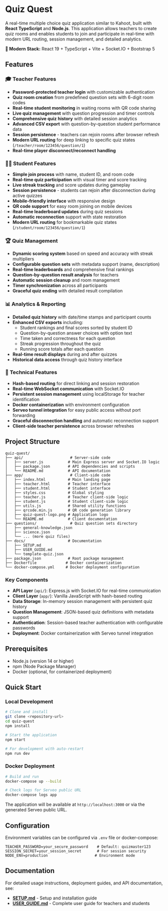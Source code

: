 # Quiz Quest

A real-time multiple choice quiz application similar to Kahoot, built with **React TypeScript** and **Node.js**. This application allows teachers to create quiz rooms and enables students to join and participate in real-time with modern URL routing, session management, and detailed analytics.

**🚀 Modern Stack:** React 19 + TypeScript + Vite + Socket.IO + Bootstrap 5

## Features

### 🎓 **Teacher Features**

- **Password-protected teacher login** with customizable authentication
- **Quiz room creation** from predefined question sets with 6-digit room codes
- **Real-time student monitoring** in waiting rooms with QR code sharing
- **Live quiz management** with question progression and timer controls
- **Comprehensive quiz history** with detailed session analytics
- **Advanced CSV export** with question-by-question student performance data
- **Session persistence** - teachers can rejoin rooms after browser refresh
- **Modern URL routing** for deep linking to specific quiz states (`/teacher/room/123456/question/1`)
- **Real-time player disconnect/reconnect handling**

### 👨‍🎓 **Student Features**

- **Simple join process** with name, student ID, and room code
- **Real-time quiz participation** with visual timer and score tracking
- **Live streak tracking** and score updates during gameplay
- **Session persistence** - students can rejoin after disconnection during active quizzes
- **Mobile-friendly interface** with responsive design
- **QR code support** for easy room joining on mobile devices
- **Real-time leaderboard updates** during quiz sessions
- **Automatic reconnection** support with state restoration
- **Modern URL routing** for bookmarkable quiz states (`/student/room/123456/question/1`)

### 🏆 **Quiz Management**

- **Dynamic scoring system** based on speed and accuracy with streak multipliers
- **Configurable question sets** with metadata support (name, description)
- **Real-time leaderboards** and comprehensive final rankings
- **Question-by-question result analysis** for teachers
- **Automatic session cleanup** and room management
- **Timer synchronization** across all participants
- **Graceful quiz ending** with detailed result compilation

### 📊 **Analytics & Reporting**

- **Detailed quiz history** with date/time stamps and participant counts
- **Enhanced CSV exports** including:
  - Student rankings and final scores sorted by student ID
  - Question-by-question answer choices with option text
  - Time taken and correctness for each question
  - Streak progression throughout the quiz
  - Running score totals after each question
- **Real-time result displays** during and after quizzes
- **Historical data access** through quiz history interface

### 🔧 **Technical Features**

- **Hash-based routing** for direct linking and session restoration
- **Real-time WebSocket communication** with Socket.IO
- **Persistent session management** using localStorage for teacher identification
- **Docker containerization** with environment configuration
- **Serveo tunnel integration** for easy public access without port forwarding
- **Graceful disconnection handling** and automatic reconnection support
- **Client-side teacher persistence** across browser refreshes

## Project Structure

```shell
quiz-quest/
├── api/                     # Server-side code
│   ├── server.js           # Main Express server and Socket.IO logic
│   ├── package.json        # API dependencies and scripts
│   └── README.md           # API documentation
├── app/                     # Client-side code
│   ├── index.html          # Main landing page
│   ├── teacher.html        # Teacher interface
│   ├── student.html        # Student interface
│   ├── styles.css          # Global styling
│   ├── teacher.js          # Teacher client-side logic
│   ├── student.js          # Student client-side logic
│   ├── utils.js            # Shared utility functions
│   ├── qrcode.min.js       # QR code generation library
│   ├── quiz-quest-logo.png # Application logo
│   └── README.md           # Client documentation
├── questions/               # Quiz question sets directory
│   ├── general-knowledge.json
│   ├── science.json
│   └── ... (more quiz files)
├── docs/                   # Documentation
│   ├── SETUP.md
│   ├── USER_GUIDE.md
│   └── template-quiz.json
├── package.json            # Root package management
├── Dockerfile             # Docker containerization
└── docker-compose.yml     # Docker deployment configuration
```

### Key Components

- **API Layer** (`api/`): Express.js with Socket.IO for real-time communication
- **Client Layer** (`app/`): Vanilla JavaScript with hash-based routing
- **Data Storage**: In-memory session management with persistent quiz history
- **Question Management**: JSON-based quiz definitions with metadata support
- **Authentication**: Session-based teacher authentication with configurable passwords
- **Deployment**: Docker containerization with Serveo tunnel integration

## Prerequisites

- Node.js (version 14 or higher)
- npm (Node Package Manager)
- Docker (optional, for containerized deployment)

## Quick Start

### Local Development

```bash
# Clone and install
git clone <repository-url>
cd quiz-quest
npm install

# Start the application
npm start

# For development with auto-restart
npm run dev
```

### Docker Deployment

```bash
# Build and run
docker-compose up --build

# Check logs for Serveo public URL
docker-compose logs app
```

The application will be available at `http://localhost:3000` or via the generated Serveo public URL.

## Configuration

Environment variables can be configured via `.env` file or docker-compose:

```env
TEACHER_PASSWORD=your_secure_password    # Default: quizmaster123
SESSION_SECRET=your_session_secret       # For session security
NODE_ENV=production                     # Environment mode
```

## Documentation

For detailed usage instructions, deployment guides, and API documentation, see:

- **[SETUP.md](docs/SETUP.md)** - Setup and installation guide
- **[USER_GUIDE.md](docs/USER_GUIDE.md)** - Complete user guide for teachers and students
